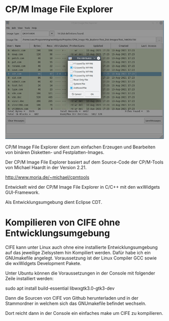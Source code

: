 # CP/M Image File Explorer #

![](CIFE_Linux.jpg)

CP/M Image File Explorer dient zum einfachen Erzeugen und Bearbeiten von binären Disketten- und Festplatten-Images.

Der CP/M Image File Explorer basiert auf dem Source-Code der CP/M-Tools von Michael Haardt in der Version 2.21.

http://www.moria.de/~michael/cpmtools

Entwickelt wird der CP/M Image File Explorer in C/C++ mit den wxWidgets GUI-Framework.

Als Entwicklungsumgebung dient Eclipse CDT.

# Kompilieren von CIFE ohne Entwicklungsumgebung #
CIFE kann unter Linux auch ohne eine installierte Entwicklungsumgebung auf das jeweilige Zielsystem hin Kompiliert werden.
Dafür habe ich ein GNUmakefile angelegt. Voraussetzung ist der Linux Compiler GCC sowie die wxWidgets Development Pakete.

Unter Ubuntu können die Voraussetzungen in der Console mit folgender Zeile installiert werden:

sudo apt install build-essential libwxgtk3.0-gtk3-dev

Dann die Sourcen von CIFE von Github herunterladen und in der Stammordner in welchem sich das GNUmakefile befindet wechseln.

Dort reicht dann in der Console ein einfaches  make  um CIFE zu kompilieren.
